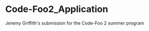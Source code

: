 Code-Foo2_Application
=====================

Jeremy Griffith&#39;s submission for the Code-Foo 2 summer program